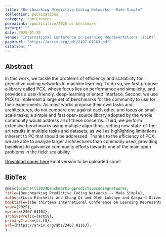 ```yaml
---
title: "Benchmarking Predictive Coding Networks – Made Simple"
collection: publications
category: conferences
permalink: /publication/2025-pc-benchmark
excerpt: ""
date: 2025-01-22
venue: "International Conference on Learning Representations (ICLR)"
paperurl: "https://arxiv.org/pdf/2407.01163.pdf"
citation: ""
---
```


## Abstract

In this work, we tackle the problems of efficiency and scalability for predictive coding networks in machine learning. To do so, we first propose a library called PCX, whose focus lies on performance and simplicity, and provides a user-friendly, deep-learning oriented interface. Second, we use PCX to implement a large set of benchmarks for the community to use for their experiments. As most works propose their own tasks and architectures, do not compare one against each other, and focus on small-scale tasks, a simple and fast open-source library adopted by the whole community would address all of these concerns. Third, we perform extensive benchmarks using multiple algorithms, setting new state-of-the-art results in multiple tasks and datasets, as well as highlighting limitations inherent to PC that should be addressed. Thanks to the efficiency of PCX, we are able to analyze larger architectures than commonly used, providing baselines to galvanize community efforts towards one of the main open problems in the field: scalability.

[Download paper here](https://arxiv.org/abs/2407.01163) Final version to be uploaded soon!

## BibTex

```bibtex
@misc{pinchetti2024benchmarkingpredictivecodingnetworks,
title={Benchmarking Predictive Coding Networks -- Made Simple},
author={Luca Pinchetti and Chang Qi and Oleh Lokshyn and Gaspard Olivers and Cornelius Emde and Mufeng Tang and Amine M'Charrak and Simon Frieder and Bayar Menzat and Rafal Bogacz and Thomas Lukasiewicz and Tommaso Salvatori},
booktitle={The Thirteen International Conference on Learning Representations (ICLR)},
year={2025},
eprint={2407.01163},
archivePrefix={arXiv},
primaryClass={cs.LG},
url={https://arxiv.org/abs/2407.01163},
}
```
